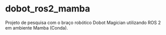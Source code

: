 # dobot_ros2_mamba
Projeto de pesquisa com o braço robótico Dobot Magician utilizando ROS 2 em ambiente Mamba (Conda).
